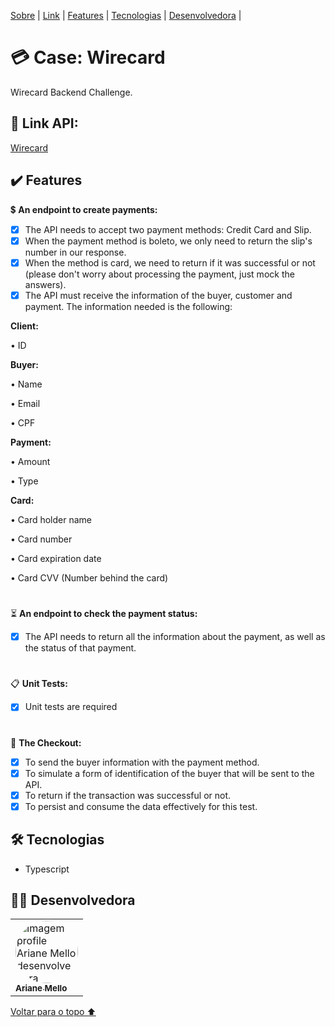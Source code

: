 <p id= "voltar"></p>

<p>
<a href="#sobre">Sobre</a> |
<a href="#link">Link</a> |
<a href="#features">Features</a> |
<a href="#tecnologias">Tecnologias</a> |
<a href="#desenvolvedores">Desenvolvedora</a> |
</p>

<h1 id="sobre">💳 Case: Wirecard</h1>

<p>Wirecard Backend Challenge.</p>

<h2 id="link">🔗 Link API:</h2>

<a href="https://documenter.getpostman.com/view/20351230/UzXKVyV2">Wirecard</a>

<h2 id="features">✔️ Features</h2>

💲 <b>An endpoint to create payments:</b>
- [x] The API needs to accept two payment methods: Credit Card and Slip.
- [x] When the payment method is boleto, we only need to return the slip's number in our response.
- [x] When the method is card, we need to return if it was successful or not (please don't worry about processing the payment, just mock the answers).
- [x] The API must receive the information of the buyer, customer and payment. The information needed is the following:

<b>Client:</b>

• ID

<b>Buyer:</b>

• Name

• Email

• CPF

<b>Payment:</b>

• Amount

• Type


<b>Card:</b>

• Card holder name

• Card number

• Card expiration date

• Card CVV (Number behind the card)

#
⏳ <b>An endpoint to check the payment status:</b>
- [x] The API needs to return all the information about the payment, as well as the status of that payment.
#
📋 <b>Unit Tests:</b>
- [x] Unit tests are required
#
🚪 <b>The Checkout:</b>

- [x] To send the buyer information with the payment method.
- [x] To simulate a form of identification of the buyer that will be sent to the API.
- [x] To return if the transaction was successful or not.
- [x] To persist and consume the data effectively for this test.

 <h2 id="tecnologias">🛠 Tecnologias</h2>

- Typescript

<h2 id="desenvolvedores">👩‍💻 Desenvolvedora</h2>
<table>         
<td><a href="https://github.com/future4code/silveira-Ariane-Mello"><img style="border-radius: 50%;" src="https://avatars.githubusercontent.com/u/98977257?s=400&u=6c7f069d8c85e34fdf6fd6f58bc0f0f989a6948e&v=4" width="100px;" alt="Imagem profile Ariane Mello desenvolvedora"/><br /><sub><b>Ariane Mello </b></sub></a><br /> 
</table>

<a href="#voltar">Voltar para o topo ⬆️</a>
